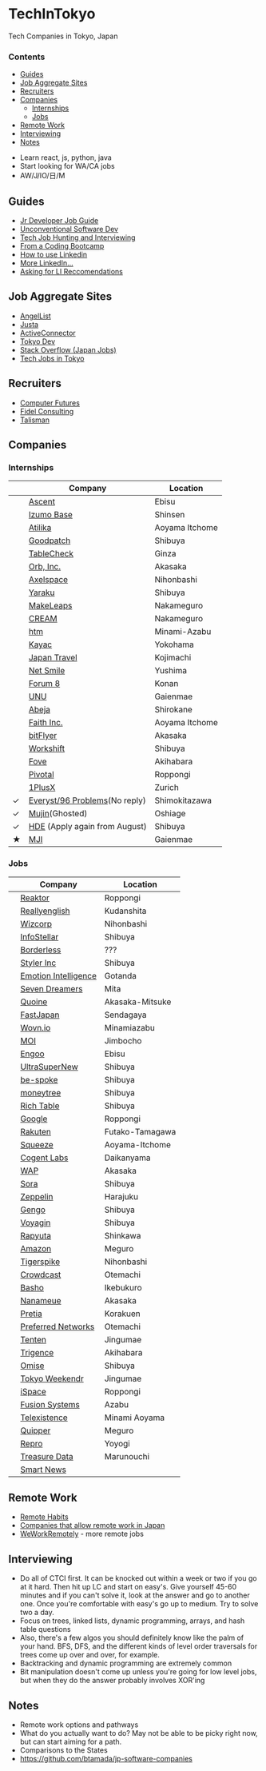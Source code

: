 # TechInTokyo
Tech Companies in Tokyo, Japan

### Contents
* [Guides](#guides)
* [Job Aggregate Sites](#aggregators)
* [Recruiters](#recruiters)
* [Companies](#companies)
  * [Internships](#internships)
  * [Jobs](#jobs)
* [Remote Work](#remote)
* [Interviewing](#interview)
* [Notes](#notes)


- Learn react, js, python, java
- Start looking for WA/CA jobs 
- AW/J/IO/日/M

## <a name="guides">Guides</a>
* [Jr Developer Job Guide](https://hackernoon.com/the-junior-engineers-job-search-strategy-guide-69c98e396483)
* [Unconventional Software Dev](http://www.juliahgrace.com/blog/2015/4/9/an-unconventional-guide-for-getting-a-software-engineering-job)
* [Tech Job Hunting and Interviewing](https://haseebq.com/how-to-break-into-tech-job-hunting-and-interviews/)
* [From a Coding Bootcamp](http://blog.calebjay.com/2016/10/18/how-this-coding-bootcamp-grad-found-a-job/)
* [How to use Linkedin](http://blog.calebjay.com/2016/11/14/how-to-use-linkedin-as-a-coding-bootcamp-grad/)
* [More LinkedIn...](https://blog.usejournal.com/how-i-got-7-job-offers-in-8-weeks-part-1-please-interview-me-21e6f4ded106)
* [Asking for LI Reccomendations](https://blog.hubspot.com/sales/how-to-get-a-high-quality-linkedin-recommendation-email-template)


## <a name="aggregators">Job Aggregate Sites</a>
* [AngelList](https://angel.co/jobs)
* [Justa](https://justa.io/candidate/jobs)
* [ActiveConnector](https://www.active-connector.com/)
* [Tokyo Dev](https://www.tokyodev.com/jobs/)
* [Stack Overflow (Japan Jobs)](https://stackoverflow.com/jobs?sort=i&l=japan&d=20&u=Km)
* [Tech Jobs in Tokyo](https://techjobs.tokyo/#/jobs/search)

## <a name="recruiters">Recruiters</a>
* [Computer Futures](https://www.computerfutures.com/jobs/japan/?locale=en)
* [Fidel Consulting](http://www.fidelconsulting.com/ns/)
* [Talisman](https://talisman-corporation.com/)

## <a name="companies">Companies</a>

### <a name="Internships">Internships</a>
| |Company | Location | 
|---|---|---|
| |[Ascent](https://ascent-robotics.breezy.hr/p/03c9bb657d0d-internship-software-and-robotics)|Ebisu | 
| |[Izumo Base](https://www.izumobase.com/recruit#internship)| Shinsen | 
| |[Atilika](companies/Atilika)|Aoyama Itchome | 
| |[Goodpatch](companies/Goodpatch)| Shibuya | 
| |[TableCheck](companies/tablecheck)| Ginza | 
| |[Orb, Inc.](https://imagine-orb.com/)| Akasaka | 
| |[Axelspace](https://www.axelspace.com/en/career_/open-positions/)|Nihonbashi| 
| |[Yaraku](https://www.yaraku.com/careers/)|Shibuya|
| |[MakeLeaps](https://www.makeleaps.com/en/jobs/)| Nakameguro | 
| |[CREAM](https://www.cream-touch.com/contact-job/)| Nakameguro| 
| |[htm](http://www.htm.co.jp/contact.htm)| Minami-Azabu| 
| |[Kayac](https://www.kayac.com/en/recruit/foreign)|Yokohama| 
| |[Japan Travel](https://en.japantravel.com/about/company/jobs#web-developer)|Kojimachi| 
| |[Net Smile](https://netsmile.jp/en/)|Yushima|
| |[Forum 8](http://www.forum8.co.jp/english/recruit-internship-e.htm) | Konan |
| |[UNU](https://unu.edu/about/internship/campus-computing-centre.html#applications_procedure) | Gaienmae |
| |[Abeja](https://abejainc.com/en/recruit/)|Shirokane|
| |[Faith Inc.](https://www.faith-inc.com/global/index.html) | Aoyama Itchome |
| |[bitFlyer](https://bitflyer.com/en-jp/recruit/offers/43) | Akasaka |
| |[Workshift](https://workshift-sol.co.jp/en/recruit.html) | Shibuya | 
| |[Fove](https://www.linkedin.com/jobs/view/robotics-intern-at-fove-752934254/?trk=job_view_similar_jobs)| Akihabara |
| |[Pivotal](https://pivotal.io/careers/openings) | Roppongi |
| |[1PlusX](https://www.1plusx.com/careers/) | Zurich |
|✓|[Everyst/96 Problems](https://fromeveryst.com/join-the-team/)(No reply)| Shimokitazawa | 
|✓|[Mujin](https://mujin.co.jp/)(Ghosted)|Oshiage| 
|✓|[HDE](https://www.hde.co.jp/en/) (Apply again from August)| Shibuya | 
|★|[MJI](https://mjirobotics.co.jp/en/)|Gaienmae| 

### <a name="job">Jobs</a>
| |Company | Location | 
|---|---|---|
| |[Reaktor](https://www.reaktor.com/careers/) | Roppongi |
| |[Reallyenglish](companies/reallyenglish)| Kudanshita | 
| |[Wizcorp](https://www.wizcorp.jp/#home)| Nihonbashi | 
| |[InfoStellar](https://www.infostellar.net/careers/)| Shibuya | 
| |[Borderless](https://angel.co/borderless/jobs)| ??? | 
| |[Styler Inc](https://styler.link/)| Shibuya | 
| |[Emotion Intelligence](https://www.emin.co.jp/en/)| Gotanda | 
| |[Seven Dreamers](https://sevendreamers.com/en/careers/)|Mita| 
| |[Quoine](https://careers.quoine.com/)|Akasaka-Mitsuke| 
| |[FastJapan](https://www.wantedly.com/projects/182850)|Sendagaya| 
| |[Wovn.io](https://wovn.io/careers/)|Minamiazabu| 
| |[MOI](https://about.moi.st/en/recruit/)|Jimbocho|  
| |[Engoo](https://app.engoo.com/jobs)|Ebisu| 
| |[UltraSuperNew](http://ultrasupernew.com/careers/)|Shibuya| 
| |[be-spoke](http://www.be-spoke.io/#jobs)|Shibuya| 
| |[moneytree](https://moneytree.jp/careers/)|Shibuya| 
| |[Rich Table](https://www.richtable.net/careers)|Shibuya| 
| |[Google](https://careers.google.com/)|Roppongi| 
| |[Rakuten](https://talent.rakuten.careers/)|Futako-Tamagawa| 
| |[Squeeze](https://squeeze-inc.co.jp/job/7/)|Aoyama-Itchome| 
| |[Cogent Labs](https://www.cogent.co.jp/en/careers/)|Daikanyama| 
| |[WAP](http://career.worksap.com/contents/jobs.html)|Akasaka| 
| |[Sora](http://sora.flights/heroes/)|Shibuya| 
| |[Zeppelin](https://www.zeppelin.co.jp/join/)|Harajuku| 
| |[Gengo](http://careers.gengo.com/)|Shibuya| 
| |[Voyagin](https://www.govoyagin.com/about-us/careers)| Shibuya | 
| |[Rapyuta](https://www.rapyuta-robotics.com/rapyuta-robotics/careers)|Shinkawa| 
| |[Amazon](https://www.amazon.jobs/location/tokyo-area-japan)|Meguro| 
| |[Tigerspike](https://tigerspike.com/contact/tokyo/)|Nihonbashi| 
| |[Crowdcast](http://crowdcast.jp/about/hiring/)|Otemachi| 
| |[Basho](http://basho.com/careers/)|Ikebukuro| 
| |[Nanameue](https://nanameue.jp/careers)|Akasaka| 
| |[Pretia](http://www.pretia.co.jp/english)|Korakuen| 
| |[Preferred Networks](https://www.preferred-networks.jp/en/tag/internship)|Otemachi| 
| |[Tenten](https://www.mytenten.com/careers/)|Jingumae| 
| |[Trigence](https://www.trigence.com/about-us)|Akihabara| 
| |[Omise](https://omise.bamboohr.co.uk/jobs/)|Shibuya| 
| |[Tokyo Weekendr](https://www.tokyoweekender.com/careers)|Jingumae| 
| |[iSpace](https://jobs.lever.co/ispace-inc)|Roppongi| 
| |[Fusion Systems](https://www.hireplanner.com/en/frontend/companies/Fusion-Systems-Japan-Ltd/jobs)| Azabu| 
| |[Telexistence](https://tx-inc.com/ja/career/)| Minami Aoyama|
| |[Quipper](https://www.quipper.com/career/Japan/) | Meguro |
| |[Repro](https://repro.io/about/) | Yoyogi |
| |[Treasure Data](www.treasuredata.com)| Marunouchi |
| |[Smart News](https://smartnews.workable.com/)


## <a name="remote">Remote Work</a>
* [Remote Habits](http://remotehabits.com/)
* [Companies that allow remote work in Japan](https://github.com/uiureo/remote-in-japan/blob/master/README.en.md)
* [WeWorkRemotely](https://weworkremotely.com/) - more remote jobs

## <a name="interview">Interviewing</a>
* Do all of CTCI first. It can be knocked out within a week or two if you go at it hard. Then hit up LC and start on easy's. Give yourself 45-60 minutes and if you can't solve it, look at the answer and go to another one. Once you're comfortable with easy's go up to medium. Try to solve two a day.
* Focus on trees, linked lists, dynamic programming, arrays, and hash table questions
* Also, there's a few algos you should definitely know like the palm of your hand. BFS, DFS, and the different kinds of level order traversals for trees come up over and over, for example.
* Backtracking and dynamic programming are extremely common
* Bit manipulation doesn't come up unless you're going for low level jobs, but when they do the answer probably involves XOR'ing

## <a name="notes">Notes</a>
* Remote work options and pathways
* What do you actually want to do? May not be able to be picky right now, but can start aiming for a path.
* Comparisons to the States
* https://github.com/btamada/jp-software-companies
